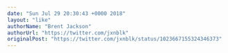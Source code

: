 ```yaml
---
date: "Sun Jul 29 20:30:43 +0000 2018"
layout: "like"
authorName: "Brent Jackson"
authorUrl: "https://twitter.com/jxnblk"
originalPost: "https://twitter.com/jxnblk/status/1023667155324346373"
---
```

